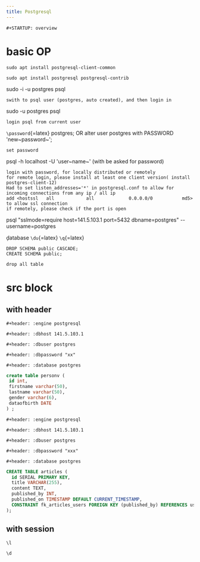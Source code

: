 ```yaml
---
title: Postgresql
---
```


```{=org}
#+STARTUP: overview
```
# basic OP

    sudo apt install postgresql-client-common

    sudo apt install postgresql postgresql-contrib

sudo -i -u postgres psql

``` example
swith to psql user (postgres, auto created), and then login in
```

sudo -u postgres psql

``` example
login psql from current user
```

`\password`{=latex} postgres; OR alter user postgres with PASSWORD
\'new~password~\';

``` example
set password
```

psql -h localhost -U \'user~name~\' (with be asked for password)

``` example
login with password, for locally distributed or remotely
for remote login, please install at least one client version( install postgres-client-12)
Had to set listen_addresses='*' in postgresql.conf to allow for incoming connections from any ip / all ip
add <hostssl   all            all             0.0.0.0/0           md5> to allow ssl connection
if remotely, please check if the port is open
```

psql \"sslmode=require host=141.5.103.1 port=5432 dbname=postgres\"
--username=postgres

ḑatabase `\du`{=latex} `\q`{=latex}

    DROP SCHEMA public CASCADE;
    CREATE SCHEMA public;

``` example
drop all table
```

# src block

## with header

```{=org}
#+header: :engine postgresql
```
```{=org}
#+header: :dbhost 141.5.103.1
```
```{=org}
#+header: :dbuser postgres
```
```{=org}
#+header: :dbpassword "xx"
```
```{=org}
#+header: :database postgres
```
``` sql
create table personv (
 id int, 
 firstname varchar(50),
 lastname varchar(50),
 gender varchar(6),
 dataofbirth DATE
) ;
```

```{=org}
#+header: :engine postgresql
```
```{=org}
#+header: :dbhost 141.5.103.1
```
```{=org}
#+header: :dbuser postgres
```
```{=org}
#+header: :dbpassword "xxx"
```
```{=org}
#+header: :database postgres
```
``` sql
CREATE TABLE articles (
  id SERIAL PRIMARY KEY,
  title VARCHAR(255),
  content TEXT,
  published_by INT,
  published_on TIMESTAMP DEFAULT CURRENT_TIMESTAMP,
  CONSTRAINT fk_articles_users FOREIGN KEY (published_by) REFERENCES users (id)
);
```

## with session

``` {.sql engine="postgresql" dbhost="localhost" dbuser="postgres" dbpassword="ich" database="postgres" dbport="5432"}
\l
```

``` {.sql engine="postgresql" dbhost="localhost" dbuser="postgres" dbpassword="ich" database="postgres" dbport="5432"}
\d 
```
